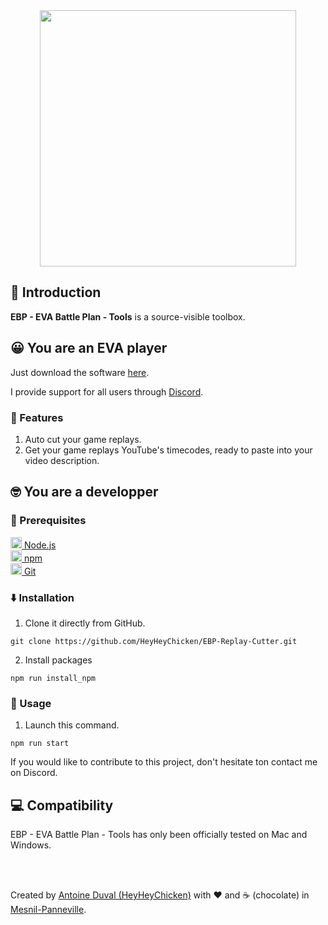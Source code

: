 <div align="center">
<img width="410px" src="https://github.com/HeyHeyChicken/EBP-Replay-Cutter/blob/main/.github/screenshot.png">
</div>

## 👋 Introduction

**EBP - EVA Battle Plan - Tools** is a source-visible toolbox.

## 😀 You are an EVA player

Just download the software [here](/HeyHeyChicken/EBP-Replay-Cutter/releases/latest/).

I provide support for all users through [Discord](//discord.gg/tAHAc9q3aX).

### 💼 Features

1. Auto cut your game replays.
2. Get your game replays YouTube's timecodes, ready to paste into your video description.

## 🤓 You are a developper

### 🔧 Prerequisites

[<img src="https://raw.githubusercontent.com/HeyHeyChicken/NOVA/master/resources/nodeJSLogo.png" width="18" /> Node.js](https://nodejs.org/)<br/>
[<img src="https://raw.githubusercontent.com/HeyHeyChicken/NOVA/master/resources/npmLogo.png" width="18" /> npm](https://npmjs.com/)<br/>
[<img src="https://raw.githubusercontent.com/HeyHeyChicken/NOVA/master/resources/gitLogo.png" width="18" /> Git](https://git-scm.com/)<br/>

### ⬇️ Installation

1. Clone it directly from GitHub.
```
git clone https://github.com/HeyHeyChicken/EBP-Replay-Cutter.git
```
2. Install packages
```
npm run install_npm
```

### 🚀 Usage

1. Launch this command.

```
npm run start
```

If you would like to contribute to this project, don't hesitate ton contact me on Discord.

## 💻 Compatibility

EBP - EVA Battle Plan - Tools has only been officially tested on Mac and Windows.

<br>
<br>

Created by [Antoine Duval (HeyHeyChicken)](//antoine.cuffel.fr) with ❤ and ☕ (chocolate) in [Mesnil-Panneville](//en.wikipedia.org/wiki/Mesnil-Panneville).
